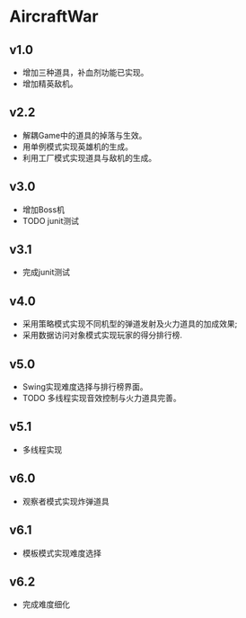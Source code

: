 # AircraftWar

## v1.0

- 增加三种道具，补血剂功能已实现。
- 增加精英敌机。

## v2.2

- 解耦Game中的道具的掉落与生效。
- 用单例模式实现英雄机的生成。
- 利用工厂模式实现道具与敌机的生成。

## v3.0

- 增加Boss机
- TODO junit测试

## v3.1

- 完成junit测试

## v4.0

- 采用策略模式实现不同机型的弹道发射及火力道具的加成效果;
- 采用数据访问对象模式实现玩家的得分排行榜.

## v5.0

- Swing实现难度选择与排行榜界面。
- TODO 多线程实现音效控制与火力道具完善。

## v5.1

- 多线程实现

## v6.0

- 观察者模式实现炸弹道具

## v6.1

- 模板模式实现难度选择

## v6.2

- 完成难度细化